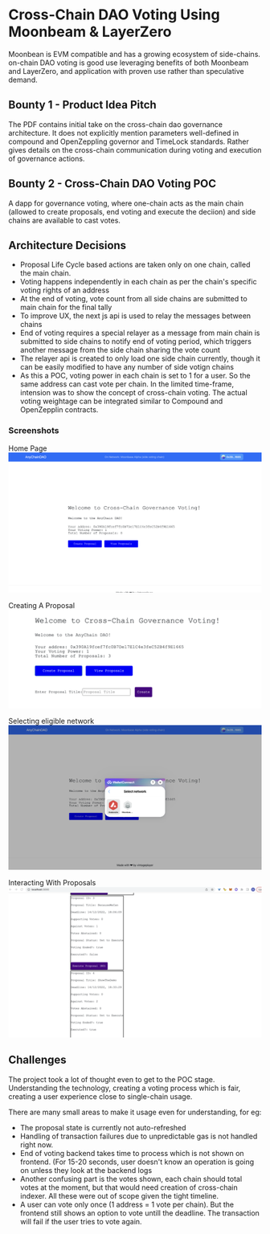 # Cross-Chain DAO Voting Using Moonbeam & LayerZero

Moonbean is EVM compatible and has a growing ecosystem of side-chains. on-chain DAO voting is good use leveraging benefits of both Moonbeam and LayerZero, and application with proven use rather than speculative demand.

## Bounty 1 - Product Idea Pitch
The PDF contains initial take on the cross-chain dao governance architecture. It does not explicitly mention parameters well-defined in compound and OpenZeppling governor and TimeLock standards. Rather gives details on the cross-chain communication during voting and execution of governance actions.

## Bounty 2 - Cross-Chain DAO Voting POC
A dapp for governance voting, where one-chain acts as the main chain (allowed to create proposals, end voting and execute the deciion) and side chains are available to cast votes.

## Architecture Decisions
- Proposal Life Cycle based actions are taken only on one chain, called the main chain.
- Voting happens independently in each chain as per the chain's specific voting rights of an address
- At the end of voting, vote count from all side chains are submitted to main chain for the final tally
- To improve UX, the next js api is used to relay the messages between chains
- End of voting requires a special relayer as a message from main chain is submitted to side chains to notify end of voting period, which triggers another message from the side chain sharing the vote count
- The relayer api is created to only load one side chain currently, though it can be easily modified to have any number of side votign chains
- As this a POC, voting power in each chain is set to 1 for a user. So the same address can cast vote per chain. In the limited time-frame, intension was to show the concept of cross-chain voting. The actual voting weightage can be integrated similar to Compound and OpenZepplin contracts.

### Screenshots
<p>
Home Page
<img src="images/Home_Page.png">
</p>
<p>
Creating A Proposal
<img src="images/CreatingProposal.png">
</p>
<p>
Selecting eligible network
<img src="images/Selecting_Network.png">
</p>
<p>
Interacting With Proposals
<img src="images/ProposalView.png">
</p>

## Challenges
The project took a lot of thought even to get to the POC stage. Understanding the technology, creating a voting process which is fair, creating a user experience close to single-chain usage.

There are many small areas to make it usage even for understanding, for eg:
 - The proposal state is currently not auto-refreshed
 - Handling of transaction failures due to unpredictable gas is not handled right now.
 - End of voting backend takes time to process which is not shown on frontend. (For 15-20 seconds, user doesn't know an operation is going on unless they look at the backend logs
 - Another confusing part is the votes shown, each chain should total votes at the moment, but that would need creation of cross-chain indexer. All these were out of scope given the tight timeline.
 - A user can vote only once (1 address = 1 vote per chain). But the frontend still shows an option to vote untill the deadline. The transaction will fail if the user tries to vote again.
 
